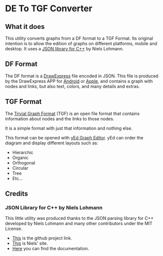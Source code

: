 # DE To TGF Converter
## What it does
This utility converts graphs from a DF format to a TGF Format. Its original intention is to allow the edition of graphs on different platforms, mobile and desktop.
It uses a [JSON library for C++](https://github.com/nlohmann/json) by Niels Lohmann.
## DF Format
The DF format is a [DrawExpress](https://drawexpress.com/) file encoded in JSON. This file is produced by the DrawExpress APP for [Android](https://play.google.com/store/apps/details?id=com.drawexpress.lite&hl=en&gl=US) or [Apple](https://apps.apple.com/us/app/drawexpress-diagram/id687490743), and contains a graph with nodes and links, but also text, colors, and many details and extras.
## TGF Format
The [Trivial Graph Format](https://en.wikipedia.org/wiki/Trivial_Graph_Format) (TGF) is an open file format that contains information about nodes and the links to those nodes.

It is a simple format with just that information and nothing else.

This format can be opened with [yEd Graph Editor](https://www.yworks.com/). yEd can order the diagram and display different layouts such as:

* Hierarchic
* Organic
* Orthogonal
* Circular
* Tree
* Etc...

## Credits
### JSON Library for C++ by Niels Lohmann 
This little utility was produced thanks to the JSON parsing library for C++ developed by Niels Lohmann and many other contributors under the MIT License.
* [This](https://github.com/nlohmann/json) is the github project link.
* [This](https://nlohmann.me/) is Niels' site.
* [Here](https://json.nlohmann.me/) you can find the documentation.